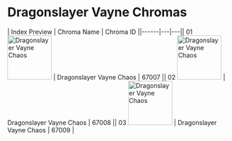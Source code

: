 # Dragonslayer Vayne Chromas

| Index  Preview | Chroma Name | Chroma ID ||------|---|---|| 01  <img src='https://raw.communitydragon.org/latest/plugins/rcp-be-lol-game-data/global/default/v1/champion-chroma-images/67/67007.png' alt='Dragonslayer Vayne Chaos' width='100'> | Dragonslayer Vayne Chaos | 67007 || 02  <img src='https://raw.communitydragon.org/latest/plugins/rcp-be-lol-game-data/global/default/v1/champion-chroma-images/67/67008.png' alt='Dragonslayer Vayne Chaos' width='100'> | Dragonslayer Vayne Chaos | 67008 || 03  <img src='https://raw.communitydragon.org/latest/plugins/rcp-be-lol-game-data/global/default/v1/champion-chroma-images/67/67009.png' alt='Dragonslayer Vayne Chaos' width='100'> | Dragonslayer Vayne Chaos | 67009 |